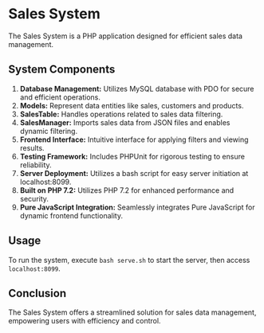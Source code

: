 # Sales System

The Sales System is a PHP application designed for efficient sales data management.

## System Components

1. **Database Management:** Utilizes MySQL database with PDO for secure and efficient operations.
2. **Models:** Represent data entities like sales, customers and products.
3. **SalesTable:** Handles operations related to sales data filtering.
4. **SalesManager:** Imports sales data from JSON files and enables dynamic filtering.
5. **Frontend Interface:** Intuitive interface for applying filters and viewing results.
6. **Testing Framework:** Includes PHPUnit for rigorous testing to ensure reliability.
7. **Server Deployment:** Utilizes a bash script for easy server initiation at localhost:8099.
8. **Built on PHP 7.2:** Utilizes PHP 7.2 for enhanced performance and security.
9. **Pure JavaScript Integration:** Seamlessly integrates Pure JavaScript for dynamic frontend functionality.

## Usage

To run the system, execute `bash serve.sh` to start the server, then access `localhost:8099`.

## Conclusion

The Sales System offers a streamlined solution for sales data management, empowering users with efficiency and control.
